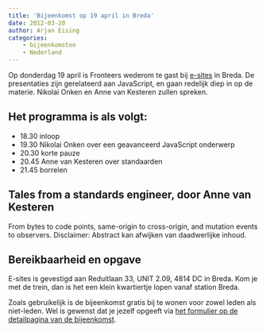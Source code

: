 ```yaml
---
title: 'Bijeenkomst op 19 april in Breda'
date: 2012-03-20
author: Arjan Eising
categories:
    - bijeenkomsten
    - Nederland
---
```


Op donderdag 19 april is Fronteers wederom te gast bij [e-sites](http://e-sites.nl) in Breda. De presentaties zijn gerelateerd aan JavaScript, en gaan redelijk diep in op de materie. Nikolai Onken en Anne van Kesteren zullen spreken.

## Het programma is als volgt:

-   18.30 inloop
-   19.30 Nikolai Onken over een geavanceerd JavaScript onderwerp
-   20.30 korte pauze
-   20.45 Anne van Kesteren over standaarden
-   21.45 borrelen

## Tales from a standards engineer, door Anne van Kesteren

From bytes to code points, same-origin to cross-origin, and mutation events to observers. Disclaimer: Abstract kan afwijken van daadwerlijke inhoud.

## Bereikbaarheid en opgave

E-sites is gevestigd aan Reduitlaan 33, UNIT 2.09, 4814 DC in Breda. Kom je met de trein, dan is het een klein kwartiertje lopen vanaf station Breda.

Zoals gebruikelijk is de bijeenkomst gratis bij te wonen voor zowel leden als niet-leden. Wel is gewenst dat je jezelf opgeeft via [het formulier op de detailpagina van de bijeenkomst](/bijeenkomsten/2012/e-sites).
